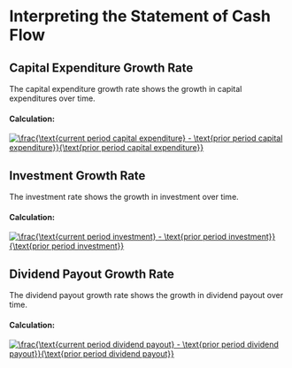 # Interpreting the Statement of Cash Flow

## Capital Expenditure Growth Rate

The capital expenditure growth rate shows the growth in capital expenditures over time.

#### Calculation:

<a href="https://www.codecogs.com/eqnedit.php?latex=\frac{\text{current&space;period&space;capital&space;expenditure}&space;-&space;\text{prior&space;period&space;capital&space;expenditure}}{\text{prior&space;period&space;capital&space;expenditure}}" target="_blank"><img src="https://latex.codecogs.com/gif.latex?\frac{\text{current&space;period&space;capital&space;expenditure}&space;-&space;\text{prior&space;period&space;capital&space;expenditure}}{\text{prior&space;period&space;capital&space;expenditure}}" title="\frac{\text{current period capital expenditure} - \text{prior period capital expenditure}}{\text{prior period capital expenditure}}" /></a>

## Investment Growth Rate

The investment rate shows the growth in investment over time.

#### Calculation:

<a href="https://www.codecogs.com/eqnedit.php?latex=\frac{\text{current&space;period&space;investment}&space;-&space;\text{prior&space;period&space;investment}}{\text{prior&space;period&space;investment}}" target="_blank"><img src="https://latex.codecogs.com/gif.latex?\frac{\text{current&space;period&space;investment}&space;-&space;\text{prior&space;period&space;investment}}{\text{prior&space;period&space;investment}}" title="\frac{\text{current period investment} - \text{prior period investment}}{\text{prior period investment}}" /></a>

## Dividend Payout Growth Rate

The dividend payout growth rate shows the growth in dividend payout over time.

#### Calculation:

<a href="https://www.codecogs.com/eqnedit.php?latex=\frac{\text{current&space;period&space;dividend&space;payout}&space;-&space;\text{prior&space;period&space;dividend&space;payout}}{\text{prior&space;period&space;dividend&space;payout}}" target="_blank"><img src="https://latex.codecogs.com/gif.latex?\frac{\text{current&space;period&space;dividend&space;payout}&space;-&space;\text{prior&space;period&space;dividend&space;payout}}{\text{prior&space;period&space;dividend&space;payout}}" title="\frac{\text{current period dividend payout} - \text{prior period dividend payout}}{\text{prior period dividend payout}}" /></a>
